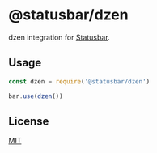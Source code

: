# @statusbar/dzen

dzen integration for [Statusbar](https://github.com/goto-bus-stop/statusbar).

## Usage

```js
const dzen = require('@statusbar/dzen')

bar.use(dzen())
```

## License

[MIT](../../LICENSE)
